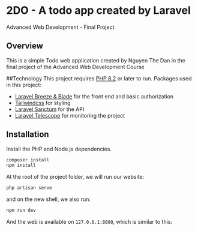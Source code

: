 # 2DO - A todo app created by Laravel
Advanced Web Development - Final Project

## Overview
This is a simple Todo web application created by Nguyen The Dan in the final project of the Advanced Web Development Course

##Technology
This project requires [PHP 8.2](https://windows.php.net/download#php-8.2) or later to run.
Packages used in this project:
- [Laravel Breeze & Blade](https://laravel.com/docs/10.x/starter-kits#breeze-and-blade) for the front end and basic authorization
- [Tailwindcss](https://tailwindcss.com/) for styling
- [Laravel Sanctum](https://laravel.com/docs/10.x/sanctum) for the API
- [Laravel Telescope](https://laravel.com/docs/10.x/telescope) for monitoring the project

## Installation

Install the PHP and Node.js dependencies.

```sh
composer install
npm install
```

At the root of the project folder, we will run our website:

```sh
php artisan serve
```

and on the new shell, we also run:
```sh
npm run dev
```

And the web is available on `127.0.0.1:8000`, which is similar to this:
